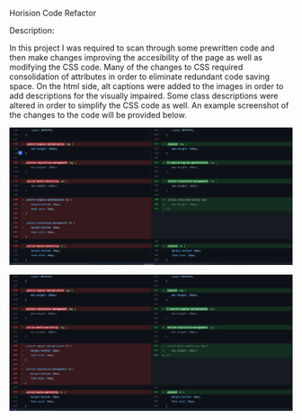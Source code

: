 Horision Code Refactor

Description:

In this project I was required to scan through some prewritten code and then make changes improving the accesibility of the page as well as modifying the CSS code.  Many of the changes to CSS required consolidation of attributes in order to eliminate redundant code saving space.  On the html side, alt captions were added to the images in order to add descriptions for the visually impaired. Some class descriptions were altered in order to simplify the CSS code as well. An example screenshot of the changes to the code will be provided below.  

![Screenshot1](https://github.com/wberry86/horiseon-code-refactor/blob/main/Develop/assets/images/capture_horision_screenshot1.PNG)

![Screenshot2](https://github.com/wberry86/horiseon-code-refactor/blob/main/Develop/assets/images/capture_horision_screenshot2.PNG)


